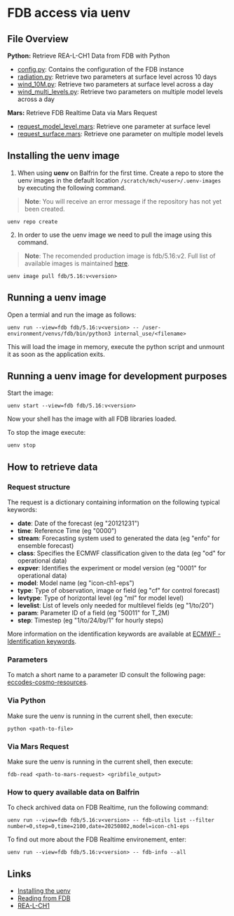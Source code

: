 # FDB access via uenv

## File Overview

**Python:** Retrieve REA-L-CH1 Data from FDB with Python
- [config.py](config.py): Contains the configuration of the FDB instance
- [radiation.py](radiation.py): Retrieve two parameters at surface level across 10 days
- [wind_10M.py](wind_10M.py): Retrieve two parameters at surface level across a day
- [wind_multi_levels.py](wind_multi_levels.py): Retrieve two parameters on multiple model levels across a day

**Mars:** Retrieve FDB Realtime Data via Mars Request
- [request_model_level.mars](request_model_level.mars): Retrieve one parameter at surface level
- [request_surface.mars](request_surface.mars): Retrieve one parameter on multiple model levels

## Installing the uenv image
1. When using **uenv** on Balfrin for the first time. Create a repo to store the uenv images in the default location `/scratch/mch/<user>/.uenv-images` by executing the following command.
> **Note**: You will receive an error message if the repository has not yet been created.
```
uenv repo create
```
2. In order to use the uenv image we need to pull the image using this command.
> **Note**: The recomended production image is fdb/5.16:v2. Full list of available images is maintained [here](https://meteoswiss.atlassian.net/wiki/spaces/IW2/pages/801538270/FDB+uenv#List-of-releases).
```
uenv image pull fdb/5.16:v<version>
```

## Running a uenv image
Open a termial and run the image as follows:
```
uenv run --view=fdb fdb/5.16:v<version> -- /user-environment/venvs/fdb/bin/python3 internal_use/<filename>
```
This will load the image in memory, execute the python script and unmount it as soon as the application exits.

## Running a uenv image for development purposes
Start the image:
```
uenv start --view=fdb fdb/5.16:v<version>
```
Now your shell has the image with all FDB libraries loaded.

To stop the image execute:
```
uenv stop
```

## How to retrieve data

### Request structure
The request is a dictionary containing information on the following typical keywords:
- **date**:       Date of the forecast (eg "20121231")
- **time**:       Reference Time (eg "0000")
- **stream**:     Forecasting system used to generated the data (eg "enfo" for ensemble forecast)
- **class**:      Specifies the ECMWF classification given to the data (eg "od" for operational data)
- **expver**:     Identifies the experiment or model version (eg "0001" for operational data)
- **model**:      Model name (eg "icon-ch1-eps")
- **type**:       Type of observation, image or field (eg "cf" for control forecast)
- **levtype**:    Type of horizontal level (eg "ml" for model level)
- **levelist**:   List of levels only needed for multilevel fields (eg "1/to/20")
- **param**:      Parameter ID of a field (eg "50011" for T_2M)
- **step**:       Timestep (eg "1/to/24/by/1" for hourly steps)

More information on the identification keywords are available at [ECMWF - Identification keywords](https://confluence.ecmwf.int/display/UDOC/Identification+keywords).

### Parameters

To match a short name to a parameter ID consult the following page: [eccodes-cosmo-resources](https://github.com/COSMO-ORG/eccodes-cosmo-resources/blob/master/definitions/grib2/localConcepts/edzw/shortName.def).

### Via Python

Make sure the uenv is running in the current shell, then execute:

```
python <path-to-file>
```

### Via Mars Request

Make sure the uenv is running in the current shell, then execute:

```
fdb-read <path-to-mars-request> <gribfile_output>
```

### How to query available data on Balfrin
To check archived data on FDB Realtime, run the following command:
```
uenv run --view=fdb fdb/5.16:v<version> -- fdb-utils list --filter number=0,step=0,time=2100,date=20250802,model=icon-ch1-eps
```
To find out more about the FDB Realtime environement, enter:
```
uenv run --view=fdb fdb/5.16:v<version> -- fdb-info --all
```

## Links

- [Installing the uenv](https://meteoswiss.atlassian.net/wiki/spaces/IW2/pages/144150401/Realtime+FDB+for+ICON#Install-FDB-and-python-environment%3A)
- [Reading from  FDB](https://meteoswiss.atlassian.net/wiki/spaces/IW2/pages/1906843/FDB#Reading-from-FDB)
- [REA-L-CH1](https://meteoswiss.atlassian.net/wiki/spaces/IW2/pages/829947927/REA-L-CH1)
